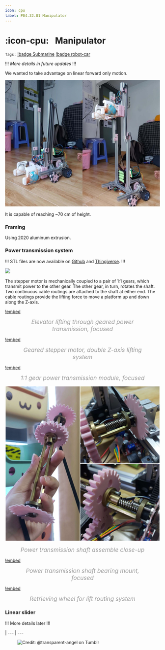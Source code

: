 ```yaml
---
icon: cpu
label: P04.32.01 Manipulator
---
```

# :icon-cpu:⠀Manipulator
`Tags:` [!badge Submarine](/projects/P04-submarine.md) [!badge robot-car]()

<style>
figcaption {
  color: #9D9D9D;
  font-style: italic;
  font-size: 19px;
  padding: 0px;
  text-align: center;
}
</style>

!!!
*More details in future updates*
!!!

We wanted to take advantage on linear forward only motion.

![](/projects/P04-submarine/media/elevator1.jpg)

It is capable of reaching ~70 cm of height.

### Framing
Using 2020 aluminum extrusion.

### Power transmission system
!!!
STL files are now available on [Github](https://github.com/oddeyemotion/submarine/tree/main/Hardware/gear-power-transmission-system) and [Thingiverse](https://www.thingiverse.com/thing:6084891).
!!!

![](/projects/P04-submarine/media/1-1-gear-transmission.jpg)

The stepper motor is mechanically coupled to a pair of 1:1 gears, which transmit power to the other gear. The other gear, in turn, rotates the shaft. Two continuous cable routings are attached to the shaft at either end. The cable routings provide the lifting force to move a platform up and down along the Z-axis.

[!embed](https://youtu.be/oNaIIKHAuEU)<figure>
    <figcaption>Elevator lifting through geared power transmission, focused</figcaption>
</figure>

[!embed](https://youtu.be/7w6wZdJjlwo)<figure>
    <figcaption>Geared stepper motor, double Z-axis lifting system</figcaption>
</figure>

[!embed](https://youtu.be/WC9uPAJOuts)<figure>
    <figcaption>1:1 gear power transmission module, focused</figcaption>
</figure>

![](/projects/P04-submarine/media/transmission-close-up.jpg)<figure>
    <figcaption>Power transmission shaft assemble close-up</figcaption>
</figure>

[!embed](https://youtu.be/tvxGr6h1PH0)<figure>
    <figcaption>Power transmission shaft bearing mount, focused</figcaption>
</figure>

[!embed](https://youtu.be/vEQTLgSBcy8)<figure>
    <figcaption>Retrieving wheel for lift routing system</figcaption>
</figure>

### Linear slider
!!!
More details later
!!!

|
--- | ---

<figure>
    <img src="https://64.media.tumblr.com/d103eb823dce2842c673f409f036857b/tumblr_mzx9wrdwFa1snc5kxo1_1280.gifv" alt="Credit: @transparent-angel on Tumblr">
</figure>